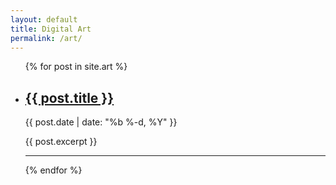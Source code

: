 ```yaml
---
layout: default
title: Digital Art
permalink: /art/
---
```


<ul class="post-list">
  {% for post in site.art %}
    <li class="post">
      <h2 class="post-title"><a href="{{ post.url }}">{{ post.title }}</a></h2>
      <time class="post-date" datetime="{{ post.date | date_to_xmlschema }}">{{ post.date | date: "%b %-d, %Y" }}</time>
      <p class="post-excerpt">{{ post.excerpt }}</p>
      <hr class="post-separator"/>
    </li>
  {% endfor %}
</ul>
